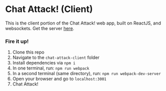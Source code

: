 # Chat Attack! (Client)

This is the client portion of the Chat Attack! web app, built on ReactJS, and websockets. Get the server [here](https://github.com/dkoloditch/chat-attack-server).

### Fire it up!
1. Clone this repo
2. Navigate to the `chat-attack-client` folder
3. Install dependencies via `npm i`
4. In one terminal, run: `npm run webpack`
5. In a second terminal (same directory), run: `npm run webpack-dev-server`
6. Open your browser and go to `localhost:3001`
7. Chat Attack!
